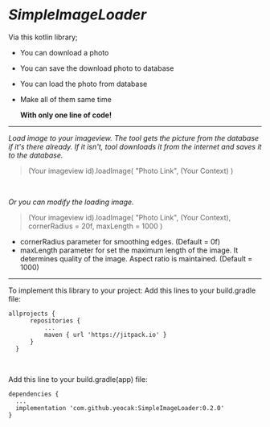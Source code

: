 # *SimpleImageLoader*

Via this kotlin library;
  - You can download a photo
  - You can save the download photo to database
  - You can load the photo from database
  - Make all of them same time
  
    **With only one line of code!**

---

*Load image to your imageview. The tool gets the picture from the database if it's there already. If it isn't, tool downloads it from the internet and saves it to the database.*
> (Your imageview id).loadImage( "Photo Link", (Your Context) )


<br/>    

*Or you can modify the loading image.*
> (Your imageview id).loadImage( "Photo Link", (Your Context), cornerRadius = 20f, maxLength = 1000 )

  - cornerRadius parameter for smoothing edges. (Default = 0f)
  - maxLength parameter for set the maximum length of the image. It determines quality of the image. Aspect ratio is maintained. (Default = 1000)
  
---

To implement this library to your project:
  Add this lines to your build.gradle file:
    
    allprojects {
		  repositories {
			  ...
			  maven { url 'https://jitpack.io' }
		  }
	  }
    
<br/>   

  Add this line to your build.gradle(app) file:

    dependencies {
      ...
      implementation 'com.github.yeocak:SimpleImageLoader:0.2.0'
    }
